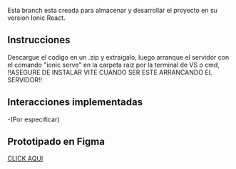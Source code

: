 Esta branch esta creada para almacenar y desarrollar el proyecto en su version Ionic React.

## Instrucciones
Descargue el codigo en un .zip y extraigalo, luego arranque el servidor con el comando "ionic serve" en la carpeta raiz por la terminal de VS o cmd, !!ASEGURE DE INSTALAR VITE CUANDO SER ESTE ARRANCANDO EL SERVIDOR!!
## Interacciones implementadas
-(Por especificar)
## Prototipado en Figma
[CLICK AQUI](https://www.figma.com/proto/v62UgfvKEGSAvfzlcopPht/Prototipado?node-id=56-379&node-type=CANVAS&scaling=scale-down&content-scaling=fixed&page-id=0%3A1&starting-point-node-id=56%3A379)

